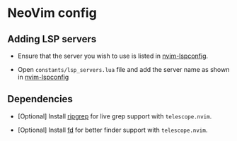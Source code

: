 # NeoVim config

## Adding LSP servers

* Ensure that the server you wish to use is listed in 
[nvim-lspconfig](https://github.com/neovim/nvim-lspconfig).

* Open `constants/lsp_servers.lua` file and add the server name as shown in
[nvim-lspconfig](https://github.com/neovim/nvim-lspconfig/blob/master/doc/server_configurations.md)

## Dependencies

* [Optional] Install [ripgrep](https://github.com/BurntSushi/ripgrep) for live
grep support with `telescope.nvim`.

* [Optional] Install [fd](https://github.com/sharkdp/fd) for better finder
support with `telescope.nvim`.
